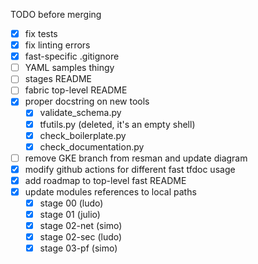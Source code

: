 TODO before merging

- [x] fix tests
- [x] fix linting errors
- [x] fast-specific .gitignore
- [ ] YAML samples thingy
- [ ] stages README
- [ ] fabric top-level README
- [x] proper docstring on new tools
  - [x] validate_schema.py
  - [x] tfutils.py (deleted, it's an empty shell)
  - [x] check_boilerplate.py
  - [x] check_documentation.py
- [ ] remove GKE branch from resman and update diagram
- [x] modify github actions for different fast tfdoc usage
- [x] add roadmap to top-level fast README
- [x] update modules references to local paths
  - [x] stage 00 (ludo)
  - [x] stage 01 (julio)
  - [x] stage 02-net (simo)
  - [x] stage 02-sec (ludo)
  - [x] stage 03-pf (simo)
